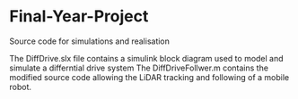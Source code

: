 # Final-Year-Project
Source code for simulations and realisation

The DiffDrive.slx file contains a simulink block diagram used to model and simulate a differntial drive system 
The DiffDriveFollwer.m contains the modified source code allowing the LiDAR tracking and following of a mobile robot. 
